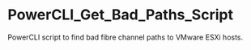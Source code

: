 # PowerCLI_Get_Bad_Paths_Script
PowerCLI script to find bad fibre channel paths to VMware ESXi hosts.
